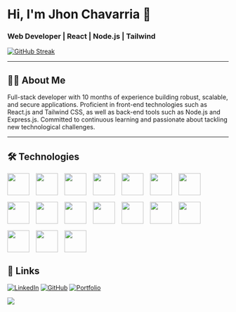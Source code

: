 # Hi, I'm Jhon Chavarria 👋

### Web Developer | React | Node.js | Tailwind



[![GitHub Streak](https://streak-stats.demolab.com?user=JmChavarria&theme=java-dark&hide_border=true)](https://git.io/streak-stats)

---

## 👨‍💻 About Me
Full-stack developer with 10 months of experience building robust, scalable, and secure applications. 
Proficient in front-end technologies such as React.js and Tailwind CSS, as well as back-end tools such as Node.js and Express.js.
Committed to continuous learning and passionate about tackling new technological challenges.

---

## 🛠️ Technologies
<div style="display: flex; flex-wrap: wrap; gap: 15px;">
  <img src="https://skillicons.dev/icons?i=html" height="50" />
  <img src="https://skillicons.dev/icons?i=css" height="50" />
  <img src="https://skillicons.dev/icons?i=javascript" height="50" />
  <img src="https://skillicons.dev/icons?i=typescript" height="50" />
  <img src="https://skillicons.dev/icons?i=react" height="50" />
  <img src="https://skillicons.dev/icons?i=redux" height="50" />
  <img src="https://skillicons.dev/icons?i=nextjs" height="50" />
  <img src="https://skillicons.dev/icons?i=tailwind" height="50" />
  <img src="https://skillicons.dev/icons?i=nodejs" height="50" />
  <img src="https://skillicons.dev/icons?i=prisma" height="50" />
  <img src="https://skillicons.dev/icons?i=mongodb" height="50" />
  <img src="https://skillicons.dev/icons?i=postgresql" height="50" />
  <img src="https://skillicons.dev/icons?i=supabase" height="50" />
  <img src="https://skillicons.dev/icons?i=git" height="50" />
  <img src="https://skillicons.dev/icons?i=github" height="50" />
  <img src="https://skillicons.dev/icons?i=vscode" height="50" />
  <img src="https://skillicons.dev/icons?i=cloudflare" height="50" />
</div>


## 🔗 Links

[![LinkedIn](https://img.shields.io/badge/LinkedIn-0A66C2?style=for-the-badge&logo=linkedin&logoColor=white)](https://linkedin.com/in/jhonmarlonchavarria)
[![GitHub](https://img.shields.io/badge/GitHub-181717?style=for-the-badge&logo=github&logoColor=white)](https://github.com/Jmchavarria)
[![Portfolio](https://img.shields.io/badge/Portfolio-FF7139?style=for-the-badge&logo=firefox&logoColor=white)](https://mi-portfolio-962.pages.dev/#projects)


<p>
  <a href="mailto:marlon05chavarria@gmail.com">
    <img src="https://img.shields.io/badge/Email-marlon05chavarria@gmail.com-blue?style=flat&logo=gmail&logoColor=white" />
  </a>
</p>

